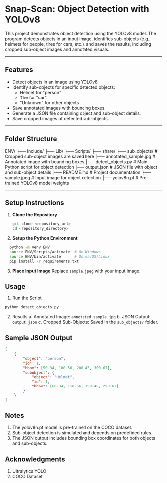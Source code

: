 # Snap-Scan: Object Detection with YOLOv8

This project demonstrates object detection using the YOLOv8 model. The program detects objects in an input image, identifies sub-objects (e.g., helmets for people, tires for cars, etc.), and saves the results, including cropped sub-object images and annotated visuals.

---

## Features

- Detect objects in an image using YOLOv8.
- Identify sub-objects for specific detected objects:
  - Helmet for "person"
  - Tire for "car"
  - "Unknown" for other objects
- Save annotated images with bounding boxes.
- Generate a JSON file containing object and sub-object details.
- Save cropped images of detected sub-objects.

---

## Folder Structure

ENV/ ├── Include/ ├── Lib/ ├── Scripts/ ├── share/ ├── sub_objects/ # Cropped sub-object images are saved here ├── annotated_sample.jpg # Annotated image with bounding boxes ├── detect_objects.py # Main Python script for object detection ├── output.json # JSON file with object and sub-object details ├── README.md # Project documentation ├── sample.jpeg # Input image for object detection ├── yolov8n.pt # Pre-trained YOLOv8 model weights

---

## Setup Instructions

1. **Clone the Repository**
   ```bash
   git clone <repository_url>
   cd <repository_directory>

2. **Setup the Python Environment**
  ```bash
    python -m venv ENV
    source ENV/Scripts/activate  # On Windows
    source ENV/bin/activate      # On macOS/Linux
    pip install -r requirements.txt
  ```
3. **Place Input Image**
   Replace ```sample.jpeg``` with your input image.

## Usage

1. Run the Script
```bash
python detect_objects.py
```

2. Results
   a. Annotated Image: ```annotated_sample.jpg```
   b. JSON Output: ```output.json```
   c. Cropped Sub-Objects: Saved in the ```sub_objects/``` folder.

## Sample JSON Output
```json
[
    {
        "object": "person",
        "id": 1,
        "bbox": [50.34, 100.56, 200.45, 300.67],
        "subobject": {
            "object": "Helmet",
            "id": 1,
            "bbox": [60.34, 110.56, 190.45, 290.67]
        }
    }
]
```

## Notes
1. The yolov8n.pt model is pre-trained on the COCO dataset.
2. Sub-object detection is simulated and depends on predefined rules.
3. The JSON output includes bounding box coordinates for both objects and sub-objects.

## Acknowledgments
1. Ultralytics YOLO
2. COCO Dataset
